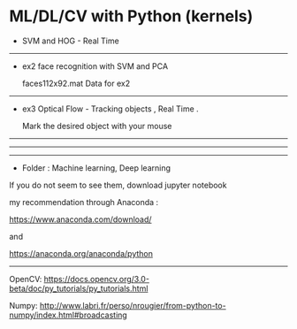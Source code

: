 # ML/DL/CV with Python (kernels)


* SVM and HOG - Real Time

****
* ex2 face recognition with SVM and PCA

    faces112x92.mat Data for ex2 
*****
* ex3 Optical Flow - Tracking objects , Real Time .

    Mark the desired object with your mouse

*****
***
***


* Folder : Machine learning, Deep learning

 If you do not seem to see them, download jupyter notebook
 
my recommendation through Anaconda :

https://www.anaconda.com/download/

and 

https://anaconda.org/anaconda/python
  
***
OpenCV: https://docs.opencv.org/3.0-beta/doc/py_tutorials/py_tutorials.html


Numpy: http://www.labri.fr/perso/nrougier/from-python-to-numpy/index.html#broadcasting

